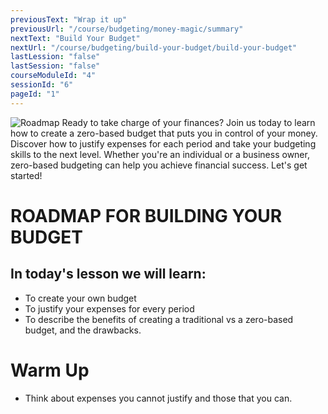 ```yaml
---
previousText: "Wrap it up"
previousUrl: "/course/budgeting/money-magic/summary"
nextText: "Build Your Budget"
nextUrl: "/course/budgeting/build-your-budget/build-your-budget"
lastLession: "false"
lastSession: "false"
courseModuleId: "4"
sessionId: "6"
pageId: "1"
---
```



![Roadmap](/assets/img/roadmap.png)
<sparkle-character-intro class="shift-up-overlap" position="right" character="yuna">
Ready to take charge of your finances? Join us today to learn how to create a zero-based budget that puts you in control of your money. Discover how to justify expenses for each period and take your budgeting skills to the next level. Whether you're an individual or a business owner, zero-based budgeting can help you achieve financial success. Let's get started!</sparkle-character-intro>
# ROADMAP FOR BUILDING YOUR BUDGET

## In today's lesson we will learn:
- To create your own budget 
- To justify your expenses for every period
- To describe the benefits of creating a traditional vs a zero-based budget, and the drawbacks.

# Warm Up
- Think about expenses you cannot justify and those that you can. 